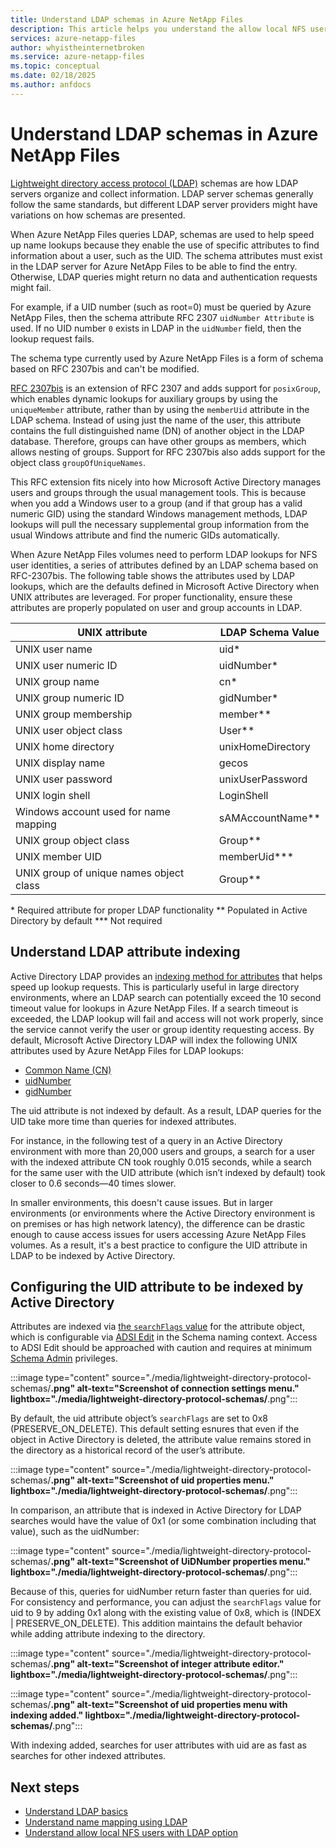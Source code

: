 ```yaml
---
title: Understand LDAP schemas in Azure NetApp Files
description: This article helps you understand the allow local NFS users option in the lightweight directory access protocol (LDAP).
services: azure-netapp-files
author: whyistheinternetbroken
ms.service: azure-netapp-files
ms.topic: conceptual
ms.date: 02/18/2025
ms.author: anfdocs
---
```


# Understand LDAP schemas in Azure NetApp Files

[Lightweight directory access protocol (LDAP)](lightweight-directory-access-protocol.md) schemas are how LDAP servers organize and collect information. LDAP server schemas generally follow the same standards, but different LDAP server providers might have variations on how schemas are presented. 

When Azure NetApp Files queries LDAP, schemas are used to help speed up name lookups because they enable the use of specific attributes to find information about a user, such as the UID. The schema attributes must exist in the LDAP server for Azure NetApp Files to be able to find the entry. Otherwise, LDAP queries might return no data and authentication requests might fail.

For example, if a UID number (such as root=0) must be queried by Azure NetApp Files, then the schema attribute RFC 2307 `uidNumber Attribute` is used. If no UID number `0` exists in LDAP in the `uidNumber` field, then the lookup request fails.

The schema type currently used by Azure NetApp Files is a form of schema based on RFC 2307bis and can't be modified.

[RFC 2307bis](https://tools.ietf.org/html/draft-howard-rfc2307bis-02) is an extension of RFC 2307 and adds support for `posixGroup`, which enables dynamic lookups for auxiliary groups by using the `uniqueMember` attribute, rather than by using the `memberUid` attribute in the LDAP schema. Instead of using just the name of the user, this attribute contains the full distinguished name (DN) of another object in the LDAP database. Therefore, groups can have other groups as members, which allows nesting of groups. Support for RFC 2307bis also adds support for the object class `groupOfUniqueNames`.

This RFC extension fits nicely into how Microsoft Active Directory manages users and groups through the usual management tools. This is because when you add a Windows user to a group (and if that group has a valid numeric GID) using the standard Windows management methods, LDAP lookups will pull the necessary supplemental group information from the usual Windows attribute and find the numeric GIDs automatically.


When Azure NetApp Files volumes need to perform LDAP lookups for NFS user identities, a series of attributes defined by an LDAP schema based on RFC-2307bis. The following table shows the attributes used by LDAP lookups, which are the defaults defined in Microsoft Active Directory when UNIX attributes are leveraged. For proper functionality, ensure these attributes are properly populated on user and group accounts in LDAP.

| UNIX attribute | LDAP Schema Value | 
| - | - |
| UNIX user name | uid* |
| UNIX user numeric ID | uidNumber* |
| UNIX group name | cn* |
| UNIX group numeric ID | gidNumber* |
| UNIX group membership | member** |
| UNIX user object class | User** |
| UNIX home directory | unixHomeDirectory |
| UNIX display name | gecos |
| UNIX user password | unixUserPassword |
| UNIX login shell | LoginShell |
| Windows account used for name mapping | sAMAccountName** |
| UNIX group object class | Group** |
| UNIX member UID | memberUid*** |
| UNIX group of unique names object class| Group** |

\* Required attribute for proper LDAP functionality
\** Populated in Active Directory by default
\*** Not required

## Understand LDAP attribute indexing

Active Directory LDAP provides an [indexing method for attributes](/windows/win32/adschema/attributes-indexed) that helps speed up lookup requests. This is particularly useful in large directory environments, where an LDAP search can potentially exceed the 10 second timeout value for lookups in Azure NetApp Files. If a search timeout is exceeded, the LDAP lookup will fail and access will not work properly, since the service cannot verify the user or group identity requesting access.
By default, Microsoft Active Directory LDAP will index the following UNIX attributes used by Azure NetApp Files for LDAP lookups:

- [Common Name (CN)](/windows/win32/adschema/a-cn)
- [uidNumber](/windows/win32/adschema/a-uidnumber)
- [gidNumber](/windows/win32/adschema/a-gidnumber)

The uid attribute is not indexed by default. As a result, LDAP queries for the UID take more time than queries for indexed attributes. 

For instance, in the following test of a query in an Active Directory environment with more than 20,000 users and groups, a search for a user with the indexed attribute CN took roughly 0.015 seconds, while a search for the same user with the UID attribute (which isn’t indexed by default) took closer to 0.6 seconds—40 times slower.

In smaller environments, this doesn't cause issues. But in larger environments (or environments where the Active Directory environment is on premises or has high network latency), the difference can be drastic enough to cause access issues for users accessing Azure NetApp Files volumes. As a result, it's a best practice to configure the UID attribute in LDAP to be indexed by Active Directory.

## Configuring the UID attribute to be indexed by Active Directory

Attributes are indexed via [the `searchFlags` value](/openspecs/windows_protocols/ms-adts/7c1cdf82-1ecc-4834-827e-d26ff95fb207) for the attribute object, which is configurable via [ADSI Edit](/windows/win32/adsi/about-adsi) in the Schema naming context. Access to ADSI Edit should be approached with caution and requires at minimum [Schema Admin](/services-hub/unified/health/remediation-steps-ad/remove-all-members-from-the-schema-admins-group-unless-you-are-actively-changing-the-schema) privileges. 


:::image type="content" source="./media/lightweight-directory-protocol-schemas/____.png" alt-text="Screenshot of connection settings menu." lightbox="./media/lightweight-directory-protocol-schemas/____.png":::


By default, the uid attribute object’s `searchFlags` are set to 0x8 (PRESERVE_ON_DELETE). This default setting esnures that even if the object in Active Directory is deleted, the attribute value remains stored in the directory as a historical record of the user’s attribute.

:::image type="content" source="./media/lightweight-directory-protocol-schemas/____.png" alt-text="Screenshot of uid properties menu." lightbox="./media/lightweight-directory-protocol-schemas/____.png":::

In comparison, an attribute that is indexed in Active Directory for LDAP searches would have the value of 0x1 (or some combination including that value), such as the uidNumber:

:::image type="content" source="./media/lightweight-directory-protocol-schemas/____.png" alt-text="Screenshot of UiDNumber properties menu." lightbox="./media/lightweight-directory-protocol-schemas/____.png":::

Because of this, queries for uidNumber return faster than queries for uid. For consistency and performance, you can adjust the `searchFlags` value for uid to 9 by adding 0x1 along with the existing value of 0x8, which is (INDEX | PRESERVE_ON_DELETE). This addition maintains the default behavior while adding attribute indexing to the directory.

:::image type="content" source="./media/lightweight-directory-protocol-schemas/____.png" alt-text="Screenshot of integer attribute editor." lightbox="./media/lightweight-directory-protocol-schemas/____.png":::

:::image type="content" source="./media/lightweight-directory-protocol-schemas/____.png" alt-text="Screenshot of uid properties menu with indexing added." lightbox="./media/lightweight-directory-protocol-schemas/____.png":::

With indexing added, searches for user attributes with uid are as fast as searches for other indexed attributes.


## Next steps

- [Understand LDAP basics](lightweight-directory-access-protocol.md)
- [Understand name mapping using LDAP](lightweight-directory-access-protocol-name-mapping.md)
- [Understand allow local NFS users with LDAP option](lightweight-directory-access-protocol-local-users.md)
